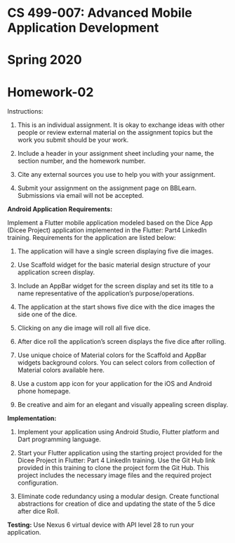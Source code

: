# CS 499-007: Advanced Mobile Application Development
# Spring 2020
# Homework-02

Instructions:

1) This is an individual assignment. It is okay to exchange ideas with other people or review
external material on the assignment topics but the work you submit should be your work.

2) Include a header in your assignment sheet including your name, the section number, and
the homework number.

3) Cite any external sources you use to help you with your assignment.

4) Submit your assignment on the assignment page on BBLearn. Submissions via email will
not be accepted.

**Android Application Requirements:**

Implement a Flutter mobile application modeled based on the Dice App (Dicee Project)
application implemented in the Flutter: Part4 LinkedIn training. Requirements for the
application are listed below:

1. The application will have a single screen displaying five die images.

2. Use Scaffold widget for the basic material design structure of your application
screen display.

3. Include an AppBar widget for the screen display and set its title to a name
representative of the application’s purpose/operations.

4. The application at the start shows five dice with the dice images the side one of the
dice.

5. Clicking on any die image will roll all five dice.

6. After dice roll the application’s screen displays the five dice after rolling.

7. Use unique choice of Material colors for the Scaffold and AppBar widgets
background colors. You can select colors from collection of Material colors
available here.

8. Use a custom app icon for your application for the iOS and Android phone
homepage.

9. Be creative and aim for an elegant and visually appealing screen display.

**Implementation:**

1. Implement your application using Android Studio, Flutter platform and Dart
programming language.

2. Start your Flutter application using the starting project provided for the Dicee
Project in Flutter: Part 4 LinkedIn training. Use the Git Hub link provided in this
training to clone the project form the Git Hub. This project includes the necessary
image files and the required project configuration.

3. Eliminate code redundancy using a modular design. Create functional abstractions
for creation of dice and updating the state of the 5 dice after dice Roll.

**Testing:** Use Nexus 6 virtual device with API level 28 to run your application.

